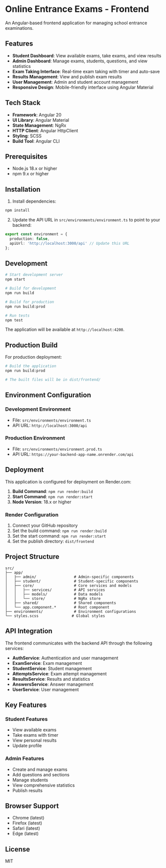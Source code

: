 # Online Entrance Exams - Frontend

An Angular-based frontend application for managing school entrance examinations.

## Features

- **Student Dashboard**: View available exams, take exams, and view results
- **Admin Dashboard**: Manage exams, students, questions, and view statistics
- **Exam Taking Interface**: Real-time exam taking with timer and auto-save
- **Results Management**: View and publish exam results
- **User Management**: Admin and student account management
- **Responsive Design**: Mobile-friendly interface using Angular Material

## Tech Stack

- **Framework**: Angular 20
- **UI Library**: Angular Material
- **State Management**: NgRx
- **HTTP Client**: Angular HttpClient
- **Styling**: SCSS
- **Build Tool**: Angular CLI

## Prerequisites

- Node.js 18.x or higher
- npm 9.x or higher

## Installation

1. Install dependencies:
```bash
npm install
```

2. Update the API URL in `src/environments/environment.ts` to point to your backend:
```typescript
export const environment = {
  production: false,
  apiUrl: 'http://localhost:3000/api' // Update this URL
};
```

## Development

```bash
# Start development server
npm start

# Build for development
npm run build

# Build for production
npm run build:prod

# Run tests
npm test
```

The application will be available at `http://localhost:4200`.

## Production Build

For production deployment:

```bash
# Build the application
npm run build:prod

# The built files will be in dist/frontend/
```

## Environment Configuration

### Development Environment
- File: `src/environments/environment.ts`
- API URL: `http://localhost:3000/api`

### Production Environment
- File: `src/environments/environment.prod.ts`
- API URL: `https://your-backend-app-name.onrender.com/api`

## Deployment

This application is configured for deployment on Render.com:

1. **Build Command**: `npm run render:build`
2. **Start Command**: `npm run render:start`
3. **Node Version**: 18.x or higher

### Render Configuration

1. Connect your GitHub repository
2. Set the build command: `npm run render:build`
3. Set the start command: `npm run render:start`
4. Set the publish directory: `dist/frontend`

## Project Structure

```
src/
├── app/
│   ├── admin/                 # Admin-specific components
│   ├── student/               # Student-specific components
│   ├── core/                  # Core services and models
│   │   ├── services/          # API services
│   │   ├── models/            # Data models
│   │   └── store/             # NgRx store
│   ├── shared/                # Shared components
│   └── app.component.*        # Root component
├── environments/              # Environment configurations
└── styles.scss               # Global styles
```

## API Integration

The frontend communicates with the backend API through the following services:

- **AuthService**: Authentication and user management
- **ExamService**: Exam management
- **StudentService**: Student management
- **AttemptsService**: Exam attempt management
- **ResultsService**: Results and statistics
- **AnswersService**: Answer management
- **UserService**: User management

## Key Features

### Student Features
- View available exams
- Take exams with timer
- View personal results
- Update profile

### Admin Features
- Create and manage exams
- Add questions and sections
- Manage students
- View comprehensive statistics
- Publish results

## Browser Support

- Chrome (latest)
- Firefox (latest)
- Safari (latest)
- Edge (latest)

## License

MIT
